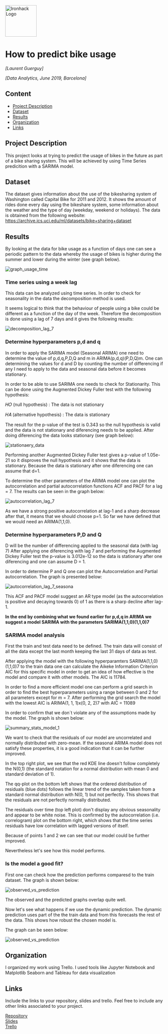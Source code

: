 <img src="https://bit.ly/2VnXWr2" alt="Ironhack Logo" width="100"/>

# How to predict bike usage
*[Laurent Guerguy]*

*[Data Analytics, June 2019, Barcelona]*

## Content
- [Project Description](#project-description)
- [Dataset](#dataset)
- [Results](#results)
- [Organization](#organization)
- [Links](#links)

<a name="project-description"></a>

## Project Description
This project looks at trying to predict the usage of bikes in the future as part of a bike sharing system.
This will be achieved by using Time Series predicition with a SARIMA model.


<a name="dataset"></a>

## Dataset
The dataset gives information about the use of the bikesharing system of Washington called Capital Bike for 2011 and 2012. It shows the amount of rides done every day using the bikeshare system, some information about the weather and the type of day (weekday, weekend or holidays).
The data is obtained from the following website: https://archive.ics.uci.edu/ml/datasets/bike+sharing+dataset


<a name="results"></a>

## Results

By looking at the data for bike usage as a function of days one can see a periodic pattern to the data whereby the usage of bikes is higher during the summer and lower during the winter (see graph below).

![graph_usage_time](../Images/graph_usage_time.png "Bike usage as a function of time")


### Time series using a week lag

This data can be analyzed using time series. 
In order to check for seasonality in the data the decomposition method is used.

It seems logical to think that the behaviour of people using a bike could be different as a function of the day of the week. Therefore the decomposition is done using a lag of 7 days and it gives the following results:

![decomposition_lag_7](../Images/decomposition_lag_7.png "Decomposition analysis for lag 7")


### Determine hyperparameters p,d and q

In order to apply the SARIMA model (Seasonal ARIMA) one need to determine the value of p,d,q,P,D,Q and m in ARIMA(p,d,q)(P,D,Q)m.
One can determining the values for d and D by counting the number of differencing if any I need to apply to the data and seasonal data before it becomes stationary.


In order to be able to use SARIMA one needs to check for Stationarity. This can be done using the Augmented Dickey Fuller test with the following hypothesis:

𝐻𝑂 (null hypothesis) : The data is not stationary

𝐻𝐴 (alternative hypothesis) : The data is stationary

The result for the p-value of the test is 0.343 so the null hypothesis is valid and the data is not stationary and diferencing needs to be applied. After doing diferencing the data looks stationary (see graph below):

![stationaery_data](../Images/stationaery_data.png "Stationary data graph")


Performing another Augmented Dickey Fuller test gives a p-value of 1.05e-21 so it disproves the null hypothesis and it shows that the data is stationary.
Because the data is stationary after one diferencing one can assume that d=1.


To determine the other parameters of the ARIMA model one can plot the autocorrelation and partial autocorrelation functions ACF and PACF for a lag = 7. The results can be seen in the graph below:

![autocorrelation_lag_7](../Images/autocorrelation_lag_7.png "Autocorrelation graph")


As we have a strong positive autocorrelation at lag-1 and a sharp decrease after that, it means that we should choose p=1. So far we have defined that we would need an ARIMA(1,1,0).



### Determine hyperparameters P,D and Q

 D will be the number of differencing applied to the seasonal data (with lag 7)
 After applying one diferencing with lag 7 and performing the Augmented Dickey Fuller test the p-value is 3.012e-12 so the data is stationary after one diferencing and one can assume D = 1.
 
 In order to determine P and Q one can plot the Autocorrelation and Partial autocorrelation. The graph is presented below:
 
 ![autocorrelation_lag_7_seasona](../Images/autocorrelation_lag_7_seasonal.png "Autocorrelation graph seasonal")


This ACF and PACF model suggest an AR type model (as the autocorrelation is positive and decaying towards 0) of 1 as there is a sharp decline after lag-1.



**In the end by combining what we found earlier for p,d,q in ARIMA we suggest a model SARIMA with the parameters SARIMA(1,1,0)(1,1,0)7**



### SARIMA model analysis

First the train and test data need to be defined. The train data will consist of all the data except the last month keeping the last 31 days of data as test.

After applying the model with the following hyperparamters SARIMA(1,1,0)(1,1,0)7 to the train data one can calculate the Aikeke Information Criterion AIC for this specific model in order to get an idea of how effective is the model and compare it with other models.
The AIC is 11784.


In order to find a more efficient model one can perform a grid search in order to find the best hyperparameters using a range between 0 and 2 for all parameters except for m = 7.
After performing the grid search the model with the lowest AIC is ARIMA(1, 1, 1)x(0, 2, 2)7 with AIC = 11089


In order to confirm that we don´t violate any of the assumptions made by the model. The graph is shown below:


![summary_stats_model_1](../Images/summary_stats_model_1.png "Summary statistics model 1")


We want to check that the residuals of our model are uncorrelated and normally distributed with zero-mean. If the seasonal ARIMA model does not satisfy these properties, it is a good indication that it can be further improved.

In the top right plot, we see that the red KDE line doesn't follow completely the N(0,1) (the standard notation for a normal distribution with mean 0 and standard deviation of 1).

The qq-plot on the bottom left shows that the ordered distribution of residuals (blue dots) follows the linear trend of the samples taken from a standard normal distribution with N(0, 1) but not perfectly. This shows that the residuals are not perfectly normally distributed.

The residuals over time (top left plot) don't display any obvious seasonality and appear to be white noise. This is confirmed by the autocorrelation (i.e. correlogram) plot on the bottom right, which shows that the time series residuals have low correlation with lagged versions of itself.

Because of points 1 and 2 we can see that our model could be further improved.

Nevertheless let's see how this model performs.


### Is the model a good fit?

First one can check how the prediction performs comparesd to the train dataset. The graph is shown below:


![observed_vs_prediction](../Images/observed_vs_prediction.png "Observed vs prediction")

The observed and the predicted graphs overlap quite well.

Now let's see what happens if we use the dynamic prediction. The dynamic prediction uses part of the the train data and from this forecasts the rest of the data. This shows how robust the chosen model is.

The graph can be seen below:

![observed_vs_prediction](../Images/observed_vs_prediction.png "Observed vs prediction")






<a name="organization"></a>

## Organization
I organized my work using Trello.
I used tools like Jupyter Notebook and Matplotlib Seaborn and Tableau for data visualization

<a name="links"></a>

## Links
Include the links to your repository, slides and trello. Feel free to include any other links associated to your project. 

[Repository](https://github.com/laurent-guerguy/Project-Week-5-Your-Own-Project/tree/master/your-project)  
[Slides](https://slides.com/)  
[Trello](https://trello.com/en)  
